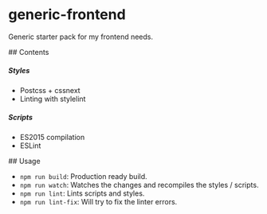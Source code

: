 # generic-frontend
Generic starter pack for my frontend needs.

## Contents

##### Styles
- Postcss + cssnext
- Linting with stylelint

##### Scripts
- ES2015 compilation
- ESLint

## Usage
- `npm run build`: Production ready build.
- `npm run watch`: Watches the changes and recompiles the styles / scripts.
- `npm run lint`: Lints scripts and styles.
- `npm run lint-fix`: Will try to fix the linter errors.
